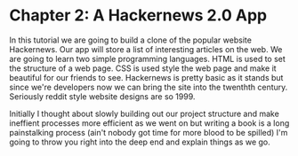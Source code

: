 # Chapter 2: A Hackernews 2.0 App
In this tutorial we are going to build a clone of the popular website Hackernews. Our app  will store a list of interesting articles on the web. We are going to learn two simple programming languages. HTML is used to set the structure of a web page. CSS is used style the web page and make it beautiful for our friends to see. Hackernews is pretty basic as it stands but since we're developers now we can bring the site into the twenthth century. Seriously reddit style website designs are so 1999.

Initially I thought about slowly building out our project structure and make ineffient processes more efficient as we went on but writing a book is a long painstalking process (ain't nobody got time for more blood to be spilled) I'm going to throw you right into the deep end and explain things as we go.

